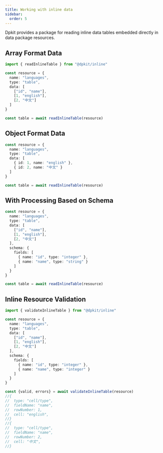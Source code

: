 ```yaml
---
title: Working with inline data
sidebar:
  order: 5
---
```


Dpkit provides a package for reading inline data tables embedded directly in data package resources.

## Array Format Data

```typescript
import { readInlineTable } from "@dpkit/inline"

const resource = {
  name: "languages",
  type: "table",
  data: [
    ["id", "name"],
    [1, "english"],
    [2, "中文"]
  ]
}

const table = await readInlineTable(resource)
```

## Object Format Data

```typescript
const resource = {
  name: "languages",
  type: "table",
  data: [
    { id: 1, name: "english" },
    { id: 2, name: "中文" }
  ]
}

const table = await readInlineTable(resource)
```

## With Processing Based on Schema

```typescript
const resource = {
  name: "languages",
  type: "table",
  data: [
    ["id", "name"],
    [1, "english"],
    [2, "中文"]
  ],
  schema: {
    fields: [
      { name: "id", type: "integer" },
      { name: "name", type: "string" }
    ]
  }
}

const table = await readInlineTable(resource)
```

## Inline Resource Validation

```typescript
import { validateInlineTable } from "@dpkit/inline"

const resource = {
  name: "languages",
  type: "table",
  data: [
    ["id", "name"],
    [1, "english"],
    [2, "中文"]
  ],
  schema: {
    fields: [
      { name: "id", type: "integer" },
      { name: "name", type: "integer" }
    ]
  }
}

const {valid, errors} = await validateInlineTable(resource)
//{
//  type: "cell/type",
//  fieldName: "name",
//  rowNumber: 1,
//  cell: "english",
//}
//{
//  type: "cell/type",
//  fieldName: "name",
//  rowNumber: 2,
//  cell: "中文",
//}
```

